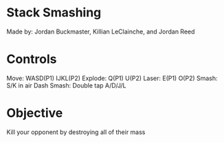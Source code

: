 
# Stack Smashing
Made by: Jordan Buckmaster, Killian LeClainche, and Jordan Reed

# Controls
Move: WASD(P1) IJKL(P2)
Explode: Q(P1) U(P2)
Laser: E(P1) O(P2)
Smash: S/K in air
Dash Smash: Double tap A/D/J/L

# Objective
Kill your opponent by destroying all of their mass

